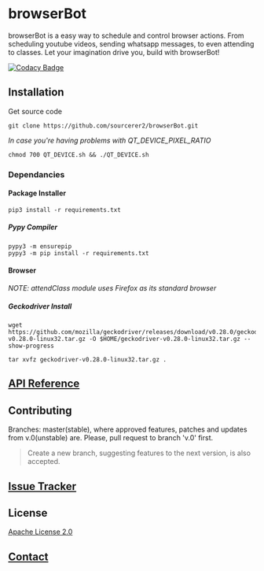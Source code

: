 # browserBot
browserBot is a easy way to schedule and control browser actions. From scheduling youtube videos, sending whatsapp messages, to even attending to classes. Let your imagination drive you, build with browserBot!

[![Codacy Badge](https://api.codacy.com/project/badge/Grade/9babc73436334c38b139c2d3be998ee1)](https://app.codacy.com/gh/mstr-Wolf/browserBot?utm_source=github.com&utm_medium=referral&utm_content=mstr-Wolf/browserBot&utm_campaign=Badge_Grade)

## Installation
Get source code
```shell script
git clone https://github.com/sourcerer2/browserBot.git
```
*In case you're having problems with QT_DEVICE_PIXEL_RATIO*
```shell script
chmod 700 QT_DEVICE.sh && ./QT_DEVICE.sh
```

### Dependancies
#### Package Installer
```shell script
pip3 install -r requirements.txt
```
##### Pypy Compiler
```shell script
pypy3 -m ensurepip
pypy3 -m pip install -r requirements.txt
```
#### Browser
*NOTE: attendClass module uses Firefox as its standard browser*

##### Geckodriver Install
```shell script
wget https://github.com/mozilla/geckodriver/releases/download/v0.28.0/geckodriver-v0.28.0-linux32.tar.gz -O $HOME/geckodriver-v0.28.0-linux32.tar.gz --show-progress

tar xvfz geckodriver-v0.28.0-linux32.tar.gz .
```

## [API Reference](https://github.com/mstr-Wolf/browserBot/tree/master/docs)

## Contributing
Branches: master(stable), where approved features, patches and updates from v.0(unstable) are. Please, pull request to branch 'v.0' first.
> Create a new branch, suggesting features to the next version, is also accepted.

## [Issue Tracker](https://github.com/mstr-Wolf/browserBot/issues)

## License
[Apache License 2.0](https://github.com/mstr-Wolf/browserBot/blob/master/LICENSE)

## [Contact](https://github.com/mstr-Wolf/mstr-Wolf)
